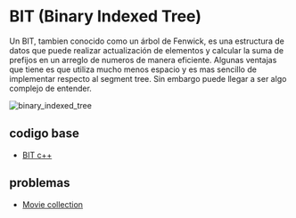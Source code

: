 # BIT (Binary Indexed Tree)
Un BIT, tambien conocido como un árbol de Fenwick, es una estructura de datos que puede realizar actualización de elementos y calcular la suma de prefijos en un arreglo de numeros de manera eficiente. Algunas ventajas que tiene es que utiliza mucho menos espacio y es mas sencillo de implementar respecto al segment tree. Sin embargo puede llegar a ser algo complejo de entender.

![binary_indexed_tree](https://user-images.githubusercontent.com/101950765/194737764-bf4cd5bc-0bc8-410c-8da2-5afc4270b1aa.png)

## codigo base
- [BIT c++](https://github.com/dylanjitt/Algoritmica/blob/main/contenido/Estructura_de_datos/BIT/BIT.cpp)

## problemas
- [Movie collection](https://vjudge.net/contest/518038#problem/B)

